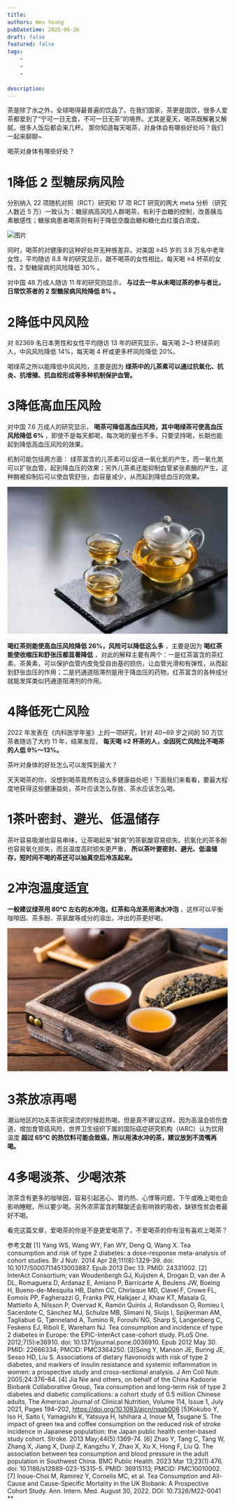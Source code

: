 ```yaml
---
title: 
authors: Wen Young
pubDatetime: 2025-06-26
draft: false
featured: false
tags: 
    - 
    - 
    - 

description: 
---
```


茶是除了水之外，全球喝得最普遍的饮品了。在我们国家，茶更是国饮，很多人爱茶都爱到了“宁可一日无食，不可一日无茶”的境界。尤其是夏天，喝茶既解暑又解腻，很多人饭后都会来几杯。
  那你知道每天喝茶，对身体会有哪些好处吗？我们一起来聊聊~
  

  喝茶对身体有哪些好处？
  

 # 1降低 2 型糖尿病风险
  

分别纳入 22 项随机对照（RCT）研究和 17 项 RCT 研究的两大 meta 分析（研究人数近 5 万）一致认为：糖尿病高风险人群喝茶，有利于血糖的控制，改善胰岛素敏感性；糖尿病患者喝茶则有利于降低空腹血糖和糖化血红蛋白浓度。
  

![图片](/img/2.jpg)

  

同时，喝茶的对健康的这种好处并无种族差异。对美国 ≥45 岁的 3.8 万名中老年女性，平均随访 8.8 年的研究显示，跟不喝茶的女性相比，每天喝 ≥4 杯茶的女性，2 型糖尿病的风险降低 30% 。
  

对中国 48 万成人随访 11 年的研究则显示， **与过去一年从未喝过茶的参与者比，日常饮茶者的 2 型糖尿病风险降低 8% 。**
  

 # 2降低中风风险
  

对 82369 名日本男性和女性平均随访 13 年的研究显示，每天喝 2~3 杯绿茶的人，中风风险降低 14%，每天喝 4 杯或更多杯风险降低 20%。
  

喝绿茶之所以能降低中风风险，主要是因为 **绿茶中的儿茶素可以通过抗氧化、抗炎、抗增殖、抗血栓形成等多种机制保护血管。**
  

 # 3降低高血压风险
  

对中国 7.6 万成人的研究显示， **喝茶可降低高血压风险，其中喝绿茶可使高血压风险降低 6%** ，即使不是每天都喝，每次喝的量也不多，只要坚持喝，长期也能起到降低高血压风险的效果。
  

机制可能包括两方面：
绿茶富含的儿茶素可以促进一氧化氮的产生，而一氧化氮可以扩张血管，起到降血压的效果；另外儿茶素还能抑制血管紧张素酶的产生，这种酶被抑制后可以使血管舒张，血容量减少，从而起到降低血压的效果。
  

![图片](img/3.jpg)


 **喝红茶则能使高血压风险降低 26%，风险可以降低这么多** ，主要是因为 **喝红茶能使收缩压和舒张压都显著降低** ，对此的解释主要有两个：一是红茶富含的茶红素、茶黄素，可以保护血管内皮免受自由基的损伤，让血管光滑和有弹性，从而起到舒张血压的作用；二是钙通道阻滞剂是用于降血压的药物，红茶富含的各种成分就能发挥类似钙通道阻滞剂的作用。
  

 # 4降低死亡风险
  

2022 年发表在《内科医学年鉴》上的一项研究，针对 40~69 岁之间的 50 万饮茶者随访了大约 11 年，结果发现， **每天喝 ≥2 杯茶的人，全因死亡风险比不喝茶的人低 9%～13%。**
  

  茶叶对身体的好处怎么可以发挥到最大？
  

天天喝茶的你，没想到喝茶竟然有这么多健康益处吧！下面我们来看看，要最大程度地获得这些健康益处，茶叶应该怎么存放、茶水应该怎么喝。
  

 # 1茶叶密封、避光、低温储存
  

茶叶容易吸潮也容易串味，让茶喝起来“鲜爽”的茶氨酸容易损失。抗氧化的茶多酚也容易氧化损失，而且温度高时损失更严重， **所以茶叶要密封、避光、低温储存，短时间不喝的茶还可以抽真空后冷冻起来。**
  

 # 2冲泡温度适宜
  

 **一般建议绿茶用 80℃ 左右的水冲泡，红茶和乌龙茶用沸水冲泡** ，这样可以平衡咖啡因、茶多酚、茶氨酸等成分的溶出，冲出的茶更好喝。
  

![图片](img/4.jpg)

  

 # 3茶放凉再喝
  

潮汕地区的功夫茶讲究滚烫的时候趁热喝，但是真不建议这样，因为高温会损伤食道，增加食管癌风险，世界卫生组织下属的国际癌症研究机构（IARC）认为饮用温度 **超过 65℃ 的热饮料可能会致癌，所以用沸水冲的茶，建议放到不烫嘴再喝。**
  

 # 4多喝淡茶、少喝浓茶
  

浓茶含有更多的咖啡因，容易引起恶心、胃灼热、心悸等问题，下午或晚上喝也会影响睡眠，所以要少喝。另外浓茶富含的鞣酸还会影响铁的吸收，缺铁性贫血者最好不喝。
  
看完这篇文章，爱喝茶的你是不是更爱喝茶了，不爱喝茶的你有没有喜欢上喝茶？
  

  

  参考文献
[1] Yang WS, Wang WY, Fan WY, Deng Q, Wang X. Tea consumption and risk of type 2 diabetes: a dose-response meta-analysis of cohort studies. Br J Nutr. 2014 Apr 28;111(8):1329-39. doi: 10.1017/S0007114513003887. Epub 2013 Dec 13. PMID: 24331002.
[2] InterAct Consortium; van Woudenbergh GJ, Kuijsten A, Drogan D, van der A DL, Romaguera D, Ardanaz E, Amiano P, Barricarte A, Beulens JW, Boeing H, Bueno-de-Mesquita HB, Dahm CC, Chirlaque MD, Clavel F, Crowe FL, Eomois PP, Fagherazzi G, Franks PW, Halkjaer J, Khaw KT, Masala G, Mattiello A, Nilsson P, Overvad K, Ramón Quirós J, Rolandsson O, Romieu I, Sacerdote C, Sánchez MJ, Schulze MB, Slimani N, Sluijs I, Spijkerman AM, Tagliabue G, Tjønneland A, Tumino R, Forouhi NG, Sharp S, Langenberg C, Feskens EJ, Riboli E, Wareham NJ. Tea consumption and incidence of type 2 diabetes in Europe: the EPIC-InterAct case-cohort study. PLoS One. 2012;7(5):e36910. doi: 10.1371/journal.pone.0036910. Epub 2012 May 30. PMID: 22666334; PMCID: PMC3364250.
[3]Song Y, Manson JE, Buring JE, Sesso HD, Liu S. Associations of dietary flavonoids with risk of type 2 diabetes, and markers of insulin resistance and systemic inflammation in women: a prospective study and cross-sectional analysis. J Am Coll Nutr. 2005;24:376–84.
[4] Jia Nie and others, on behalf of the China Kadoorie Biobank Collaborative Group, Tea consumption and long-term risk of type 2 diabetes and diabetic complications: a cohort study of 0.5 million Chinese adults, The American Journal of Clinical Nutrition, Volume 114, Issue 1, July 2021, Pages 194–202, https://doi.org/10.1093/ajcn/nqab006
[5]Kokubo Y, Iso H, Saito I, Yamagishi K, Yatsuya H, Ishihara J, Inoue M, Tsugane S. The impact of green tea and coffee consumption on the reduced risk of stroke incidence in Japanese population: the Japan public health center-based study cohort. Stroke. 2013 May;44(5):1369-74.
[6] Zhao Y, Tang C, Tang W, Zhang X, Jiang X, Duoji Z, Kangzhu Y, Zhao X, Xu X, Hong F, Liu Q. The association between tea consumption and blood pressure in the adult population in Southwest China. BMC Public Health. 2023 Mar 13;23(1):476. doi: 10.1186/s12889-023-15315-5. PMID: 36915113; PMCID: PMC10010002.
[7] Inoue-Choi M, Ramirez Y, Cornelis MC, et al. Tea Consumption and All-Cause and Cause-Specific Mortality in the UK Biobank: A Prospective Cohort Study. Ann. Intern. Med. August 30, 2022. DOI: 10.7326/M22-0041
 **  

